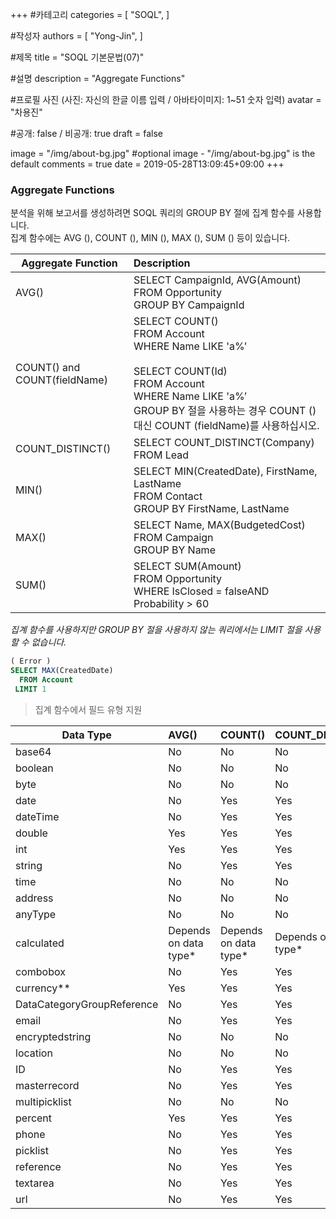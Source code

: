 +++
#카테고리
categories = [
    "SOQL",
]

#작성자
authors = [
    "Yong-Jin",
]

#제목
title = "SOQL 기본문법(07)"

#설명
description = "Aggregate Functions"

#프로필 사진 (사진: 자신의 한글 이름 입력 / 아바타이미지: 1~51 숫자 입력)
avatar = "차용진"

#공개: false / 비공개: true
draft = false


image = "/img/about-bg.jpg" #optional image - "/img/about-bg.jpg" is the default
comments = true
date = 2019-05-28T13:09:45+09:00
+++

<!-- 게시글 내용 -->
### Aggregate Functions
분석을 위해 보고서를 생성하려면 SOQL 쿼리의 GROUP BY 절에 집계 함수를 사용합니다.<br/>
집계 함수에는 AVG (), COUNT (), MIN (), MAX (), SUM () 등이 있습니다.

Aggregate Function | Description
---|:---
AVG() | SELECT CampaignId, AVG(Amount) <br/> FROM Opportunity <br/> GROUP BY CampaignId
COUNT() and COUNT(fieldName) | SELECT COUNT() <br/> FROM Account <br/> WHERE Name LIKE 'a%’ <br/> <br/> SELECT COUNT(Id) <br/> FROM Account <br/> WHERE Name LIKE 'a%’ <br/> GROUP BY 절을 사용하는 경우 COUNT () 대신 COUNT (fieldName)를 사용하십시오.
COUNT_DISTINCT() | SELECT COUNT_DISTINCT(Company) <br/> FROM Lead
MIN() | SELECT MIN(CreatedDate), FirstName, LastName <br/> FROM Contact <br/>GROUP BY FirstName, LastName
MAX() | SELECT Name, MAX(BudgetedCost) <br/> FROM Campaign <br/> GROUP BY Name
SUM() | SELECT SUM(Amount) <br/> FROM Opportunity <br/> WHERE IsClosed = falseAND Probability > 60

_집계 함수를 사용하지만 GROUP BY 절을 사용하지 않는 쿼리에서는 LIMIT 절을 사용할 수 없습니다._
```sql
( Error )
SELECT MAX(CreatedDate)
  FROM Account 
 LIMIT 1
```

> 집계 함수에서 필드 유형 지원

Data Type | AVG() | COUNT() | COUNT_DISTINCT() | MIN() | MAX() | SUM()
---|:---|:---|:---|:---|:---|:---
base64 | No | No | No | No | No | No
boolean | No | No | No | No | No | No
byte | No | No | No | No | No | No
date | No | Yes | Yes | Yes | Yes | No
dateTime | No | Yes | Yes | Yes | Yes | No
double | Yes | Yes | Yes | Yes | Yes | Yes
int | Yes | Yes | Yes | Yes | Yes | Yes
string | No | Yes | Yes | Yes | Yes | No
time | No | No | No | No | No | No
address | No | No | No | No | No | No
anyType | No | No | No | No | No | No
calculated | Depends on data type* | Depends on data type* | Depends on data type* | Depends on data type* | Depends on data type* | Depends on data type*
combobox | No | Yes | Yes | Yes | Yes | No
currency** | Yes | Yes | Yes | Yes | Yes | Yes
DataCategoryGroupReference | No | Yes | Yes | Yes | Yes | No
email | No | Yes | Yes | Yes | Yes | No
encryptedstring | No | No | No | No | No | No
location | No | No | No | No | No | No
ID | No | Yes | Yes | Yes | Yes | No
masterrecord | No | Yes | Yes | Yes | Yes | No
multipicklist | No | No | No | No | No | No
percent | Yes| Yes | Yes | Yes | Yes | Yes
phone | No | Yes | Yes | Yes | Yes | No
picklist | No | Yes | Yes | Yes | Yes | No
reference | No | Yes | Yes | Yes | Yes | No
textarea | No | Yes | Yes | Yes | Yes | No
url | No | Yes | Yes | Yes | Yes | No


